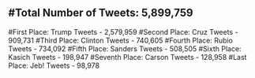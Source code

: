 #Total Number of Tweets: 5,899,759 
---
#First Place: Trump Tweets - 2,579,959
#Second Place: Cruz Tweets - 909,731
#Third Place: Clinton Tweets - 740,605
#Fourth Place: Rubio Tweets - 734,092
#Fifth Place: Sanders Tweets - 508,505
#Sixth Place: Kasich Tweets - 198,947
#Seventh Place: Carson Tweets - 128,958
#Last Place: Jeb! Tweets - 98,978
